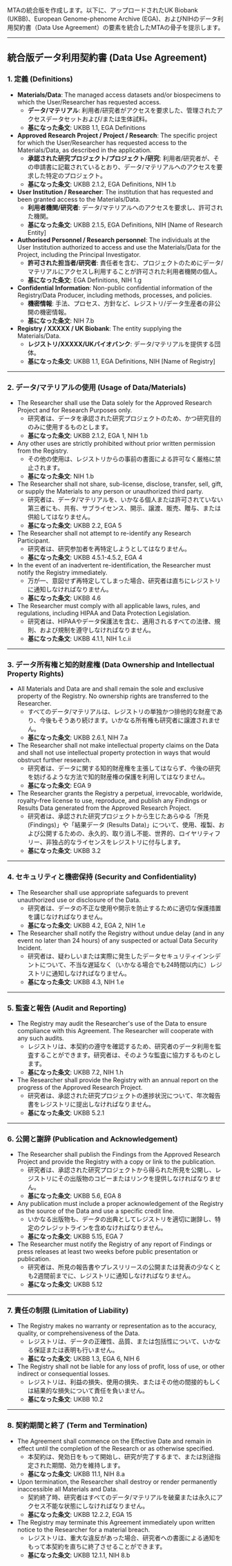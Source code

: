 MTAの統合版を作成します。以下に、アップロードされたUK Biobank (UKBB)、European Genome-phenome Archive (EGA)、およびNIHのデータ利用契約書（Data Use Agreement）の要素を統合したMTAの骨子を提示します。

---

## 統合版データ利用契約書 (Data Use Agreement)

### 1. 定義 (Definitions)

* **Materials/Data**: The managed access datasets and/or biospecimens to which the User/Researcher has requested access.
    * **データ/マテリアル**: 利用者/研究者がアクセスを要求した、管理されたアクセスデータセットおよび/または生体試料。
    * **基になった条文**: UKBB 1.1, EGA Definitions
* **Approved Research Project / Project / Research**: The specific project for which the User/Researcher has requested access to the Materials/Data, as described in the application.
    * **承認された研究プロジェクト/プロジェクト/研究**: 利用者/研究者が、その申請書に記載されているとおり、データ/マテリアルへのアクセスを要求した特定のプロジェクト。
    * **基になった条文**: UKBB 2.1.2, EGA Definitions, NIH 1.b
* **User Institution / Researcher**: The institution that has requested and been granted access to the Materials/Data.
    * **利用者機関/研究者**: データ/マテリアルへのアクセスを要求し、許可された機関。
    * **基になった条文**: UKBB 2.1.5, EGA Definitions, NIH [Name of Research Entity]
* **Authorised Personnel / Research personnel**: The individuals at the User Institution authorized to access and use the Materials/Data for the Project, including the Principal Investigator.
    * **許可された担当者/研究者**: 責任者を含む、プロジェクトのためにデータ/マテリアルにアクセスし利用することが許可された利用者機関の個人。
    * **基になった条文**: EGA Definitions, NIH 1.g
* **Confidential Information**: Non-public confidential information of the Registry/Data Producer, including methods, processes, and policies.
    * **機密情報**: 手法、プロセス、方針など、レジストリ/データ生産者の非公開の機密情報。
    * **基になった条文**: NIH 7.b
* **Registry / XXXXX / UK Biobank**: The entity supplying the Materials/Data.
    * **レジストリ/XXXXX/UKバイオバンク**: データ/マテリアルを提供する団体。
    * **基になった条文**: UKBB 1.1, EGA Definitions, NIH [Name of Registry]

---

### 2. データ/マテリアルの使用 (Usage of Data/Materials)

* The Researcher shall use the Data solely for the Approved Research Project and for Research Purposes only.
    * 研究者は、データを承認された研究プロジェクトのため、かつ研究目的のみに使用するものとします。
    * **基になった条文**: UKBB 2.1.2, EGA 1, NIH 1.b
* Any other uses are strictly prohibited without prior written permission from the Registry.
    * その他の使用は、レジストリからの事前の書面による許可なく厳格に禁止されます。
    * **基になった条文**: NIH 1.b
* The Researcher shall not share, sub-license, disclose, transfer, sell, gift, or supply the Materials to any person or unauthorized third party.
    * 研究者は、データ/マテリアルを、いかなる個人または許可されていない第三者にも、共有、サブライセンス、開示、譲渡、販売、贈与、または供給してはなりません。
    * **基になった条文**: UKBB 2.2, EGA 5
* The Researcher shall not attempt to re-identify any Research Participant.
    * 研究者は、研究参加者を再特定しようとしてはなりません。
    * **基になった条文**: UKBB 4.5.1-4.5.2, EGA 4
* In the event of an inadvertent re-identification, the Researcher must notify the Registry immediately.
    * 万が一、意図せず再特定してしまった場合、研究者は直ちにレジストリに通知しなければなりません。
    * **基になった条文**: UKBB 4.6
* The Researcher must comply with all applicable laws, rules, and regulations, including HIPAA and Data Protection Legislation.
    * 研究者は、HIPAAやデータ保護法を含む、適用されるすべての法律、規則、および規制を遵守しなければなりません。
    * **基になった条文**: UKBB 4.1.1, NIH 1.c.ii

---

### 3. データ所有権と知的財産権 (Data Ownership and Intellectual Property Rights)

* All Materials and Data are and shall remain the sole and exclusive property of the Registry. No ownership rights are transferred to the Researcher.
    * すべてのデータ/マテリアルは、レジストリの単独かつ排他的な財産であり、今後もそうあり続けます。いかなる所有権も研究者に譲渡されません。
    * **基になった条文**: UKBB 2.6.1, NIH 7.a
* The Researcher shall not make intellectual property claims on the Data and shall not use intellectual property protection in ways that would obstruct further research.
    * 研究者は、データに関する知的財産権を主張してはならず、今後の研究を妨げるような方法で知的財産権の保護を利用してはなりません。
    * **基になった条文**: EGA 9
* The Researcher grants the Registry a perpetual, irrevocable, worldwide, royalty-free license to use, reproduce, and publish any Findings or Results Data generated from the Approved Research Project.
    * 研究者は、承認された研究プロジェクトから生じたあらゆる「所見 (Findings)」や「結果データ (Results Data)」について、使用、複製、および公開するための、永久的、取り消し不能、世界的、ロイヤリティフリー、非独占的なライセンスをレジストリに付与します。
    * **基になった条文**: UKBB 3.2

---

### 4. セキュリティと機密保持 (Security and Confidentiality)

* The Researcher shall use appropriate safeguards to prevent unauthorized use or disclosure of the Data.
    * 研究者は、データの不正な使用や開示を防止するために適切な保護措置を講じなければなりません。
    * **基になった条文**: UKBB 4.2, EGA 2, NIH 1.e
* The Researcher shall notify the Registry without undue delay (and in any event no later than 24 hours) of any suspected or actual Data Security Incident.
    * 研究者は、疑わしいまたは実際に発生したデータセキュリティインシデントについて、不当な遅延なく（いかなる場合でも24時間以内に）レジストリに通知しなければなりません。
    * **基になった条文**: UKBB 4.3, NIH 1.e

---

### 5. 監査と報告 (Audit and Reporting)

* The Registry may audit the Researcher's use of the Data to ensure compliance with this Agreement. The Researcher will cooperate with any such audits.
    * レジストリは、本契約の遵守を確認するため、研究者のデータ利用を監査することができます。研究者は、そのような監査に協力するものとします。
    * **基になった条文**: UKBB 7.2, NIH 1.h
* The Researcher shall provide the Registry with an annual report on the progress of the Approved Research Project.
    * 研究者は、承認された研究プロジェクトの進捗状況について、年次報告書をレジストリに提出しなければなりません。
    * **基になった条文**: UKBB 5.2.1

---

### 6. 公開と謝辞 (Publication and Acknowledgement)

* The Researcher shall publish the Findings from the Approved Research Project and provide the Registry with a copy or link to the publication.
    * 研究者は、承認された研究プロジェクトから得られた所見を公開し、レジストリにその出版物のコピーまたはリンクを提供しなければなりません。
    * **基になった条文**: UKBB 5.6, EGA 8
* Any publication must include a proper acknowledgement of the Registry as the source of the Data and use a specific credit line.
    * いかなる出版物も、データの出典としてレジストリを適切に謝辞し、特定のクレジットラインを含めなければなりません。
    * **基になった条文**: UKBB 5.15, EGA 7
* The Researcher must notify the Registry of any report of Findings or press releases at least two weeks before public presentation or publication.
    * 研究者は、所見の報告書やプレスリリースの公開または発表の少なくとも2週間前までに、レジストリに通知しなければなりません。
    * **基になった条文**: UKBB 5.12

---

### 7. 責任の制限 (Limitation of Liability)

* The Registry makes no warranty or representation as to the accuracy, quality, or comprehensiveness of the Data.
    * レジストリは、データの正確性、品質、または包括性について、いかなる保証または表明も行いません。
    * **基になった条文**: UKBB 1.3, EGA 6, NIH 6
* The Registry shall not be liable for any loss of profit, loss of use, or other indirect or consequential losses.
    * レジストリは、利益の損失、使用の損失、またはその他の間接的もしくは結果的な損失について責任を負いません。
    * **基になった条文**: UKBB 10.2

---

### 8. 契約期間と終了 (Term and Termination)

* The Agreement shall commence on the Effective Date and remain in effect until the completion of the Research or as otherwise specified.
    * 本契約は、発効日をもって開始し、研究が完了するまで、または別途指定された期間、効力を維持します。
    * **基になった条文**: UKBB 11.1, NIH 8.a
* Upon termination, the Researcher shall destroy or render permanently inaccessible all Materials and Data.
    * 契約終了時、研究者はすべてのデータ/マテリアルを破棄または永久にアクセス不能な状態にしなければなりません。
    * **基になった条文**: UKBB 12.2.2, EGA 15
* The Registry may terminate this Agreement immediately upon written notice to the Researcher for a material breach.
    * レジストリは、重大な違反があった場合、研究者への書面による通知をもって本契約を直ちに終了させることができます。
    * **基になった条文**: UKBB 12.1.1, NIH 8.b